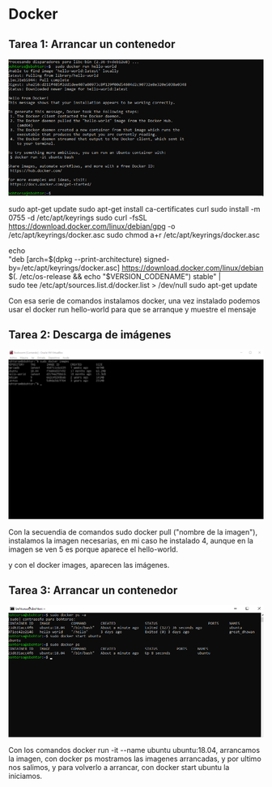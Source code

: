 # Docker

## Tarea 1: Arrancar un contenedor

![Descripción de la imagen de la Tarea 1](01-01.png)

sudo apt-get update
sudo apt-get install ca-certificates curl
sudo install -m 0755 -d /etc/apt/keyrings
sudo curl -fsSL https://download.docker.com/linux/debian/gpg -o /etc/apt/keyrings/docker.asc
sudo chmod a+r /etc/apt/keyrings/docker.asc


echo \
  "deb [arch=$(dpkg --print-architecture) signed-by=/etc/apt/keyrings/docker.asc] https://download.docker.com/linux/debian \
  $(. /etc/os-release && echo "$VERSION_CODENAME") stable" | \
  sudo tee /etc/apt/sources.list.d/docker.list > /dev/null
sudo apt-get update

Con esa serie de comandos instalamos docker, una vez instalado podemos usar el docker run hello-world para que se arranque y muestre el mensaje

## Tarea 2: Descarga de imágenes

![Descripción de la imagen de la Tarea 2](01-02.png)

Con la secuendia de comandos sudo docker pull ("nombre de la imagen"), instalamos la imagen necesarias, en mi caso he instalado 4, aunque en la imagen se ven 5 es porque aparece el hello-world. 

y con el docker images, aparecen las imágenes.

## Tarea 3: Arrancar un contenedor

![Descripción de la imagen de la Tarea 3](01-03.png)

Con los comandos docker run -it --name ubuntu ubuntu:18.04, arrancamos la imagen, con docker ps mostramos las imagenes arrancadas, y por ultimo nos salimos, y para volverlo a arrancar, con docker start ubuntu la iniciamos.


